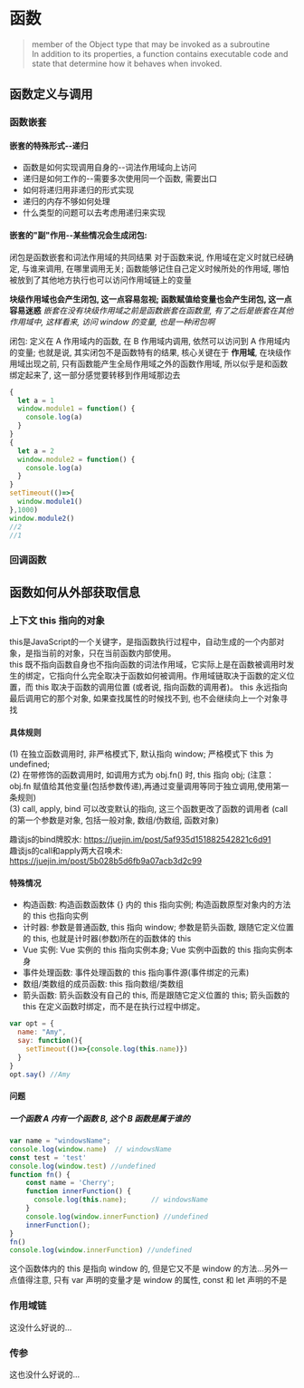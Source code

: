 # 函数
> member of the Object type that may be invoked as a subroutine  
In addition to its properties, a function contains executable code and state that determine how it behaves when invoked.

## 函数定义与调用

### 函数嵌套

#### 嵌套的特殊形式--递归
- 函数是如何实现调用自身的--词法作用域向上访问
- 递归是如何工作的--需要多次使用同一个函数, 需要出口
- 如何将递归用非递归的形式实现
- 递归的内存不够如何处理
- 什么类型的问题可以去考虑用递归来实现

#### 嵌套的"副"作用--某些情况会生成闭包:
闭包是函数嵌套和词法作用域的共同结果
对于函数来说, 作用域在定义时就已经确定, 与谁来调用, 在哪里调用无关; 函数能够记住自己定义时候所处的作用域, 哪怕被放到了其他地方执行也可以访问作用域链上的变量

**块级作用域也会产生闭包, 这一点容易忽视; 函数赋值给变量也会产生闭包, 这一点容易迷惑**
*嵌套在没有块级作用域之前是函数嵌套在函数里, 有了之后是嵌套在其他作用域中, 这样看来, 访问 window 的变量, 也是一种闭包啊*

闭包: 定义在 A 作用域内的函数, 在 B 作用域内调用, 依然可以访问到 A 作用域内的变量; 也就是说, 其实闭包不是函数特有的结果, 核心关键在于 **作用域**, 在块级作用域出现之前, 只有函数能产生全局作用域之外的函数作用域, 所以似乎是和函数绑定起来了, 这一部分感觉要转移到作用域那边去

```js
{
  let a = 1
  window.module1 = function() {
    console.log(a)
  }
}      
{
  let a = 2
  window.module2 = function() {
    console.log(a)
  }
}     
setTimeout(()=>{
  window.module1()
},1000)
window.module2()
//2
//1
```

### 回调函数

## 函数如何从外部获取信息
### 上下文 this 指向的对象
this是JavaScript的一个关键字，是指函数执行过程中，自动生成的一个内部对象，是指当前的对象，只在当前函数内部使用。  
this 既不指向函数自身也不指向函数的词法作用域，它实际上是在函数被调用时发生的绑定，它指向什么完全取决于函数如何被调用。作用域链取决于函数的定义位置，而 this 取决于函数的调用位置 (或者说, 指向函数的调用者)。
this 永远指向最后调用它的那个对象, 如果查找属性的时候找不到, 也不会继续向上一个对象寻找

#### 具体规则
(1) 在独立函数调用时, 非严格模式下, 默认指向 window; 严格模式下 this 为 undefined;  
(2) 在带修饰的函数调用时, 如调用方式为 obj.fn() 时, this 指向 obj; (注意：obj.fn 赋值给其他变量(包括参数传递),再通过变量调用等同于独立调用,使用第一条规则)  
(3) call, apply, bind 可以改变默认的指向, 这三个函数更改了函数的调用者 (call 的第一个参数是对象, 包括一般对象, 数组/伪数组, 函数对象)  

趣谈js的bind牌胶水: https://juejin.im/post/5af935d151882542821c6d91  
趣谈js的call和apply两大召唤术: https://juejin.im/post/5b028b5d6fb9a07acb3d2c99

#### 特殊情况
- 构造函数: 构造函数函数体 {} 内的 this 指向实例; 构造函数原型对象内的方法的 this 也指向实例
- 计时器: 参数是普通函数, this 指向 window; 参数是箭头函数, 跟随它定义位置的 this, 也就是计时器(参数)所在的函数体的 this
- Vue 实例: Vue 实例的 this 指向实例本身; Vue 实例中函数的 this 指向实例本身
- 事件处理函数: 事件处理函数的 this 指向事件源(事件绑定的元素)
- 数组/类数组的成员函数: this 指向数组/类数组
- 箭头函数: 箭头函数没有自己的 this, 而是跟随它定义位置的 this; 箭头函数的 this 在定义函数时绑定，而不是在执行过程中绑定。

```js
var opt = {
  name: "Amy",
  say: function(){
    setTimeout(()=>{console.log(this.name)})
  }
}
opt.say() //Amy
```

#### 问题
##### 一个函数 A 内有一个函数 B, 这个 B 函数是属于谁的
```js
var name = "windowsName";
console.log(window.name)  // windowsName
const test = 'test'
console.log(window.test) //undefined
function fn() {
    const name = 'Cherry';
    function innerFunction() {
      console.log(this.name);      // windowsName
    }
    console.log(window.innerFunction) //undefined
    innerFunction();    
}
fn()
console.log(window.innerFunction) //undefined
``` 
这个函数体内的 this 是指向 window 的, 但是它又不是 window 的方法...另外一点值得注意, 只有 var 声明的变量才是 window 的属性, const 和 let 声明的不是

### 作用域链
这没什么好说的...

### 传参
这也没什么好说的...